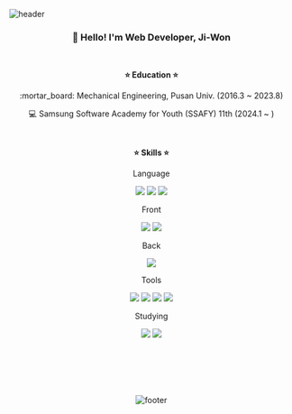 <!-- Header -->
![header](https://capsule-render.vercel.app/api?type=waving&&color=gradient&height=100&section=header&fontSize=90)

<div align=center>
<!-- Introduce -->
<h3 align="center">👋 Hello! I'm Web Developer, Ji-Won</h3>

<br/>

<!-- Education -->
<strong>:star: Education :star:</strong>
<p text-align="center">
  :mortar_board: Mechanical Engineering, Pusan Univ. (2016.3 ~ 2023.8)
  
  :computer: Samsung Software Academy for Youth (SSAFY) 11th (2024.1 ~ )
</p>
<br/>

<!-- Skills -->
<strong>:star: Skills :star:</strong>

<div>
  <p>Language</p>
  <img src="https://img.shields.io/badge/Python-3766AB?style=flat&logo=Python&logoColor=white"/>
  <img src="https://img.shields.io/badge/TypeScript-007ACC?style=flat&logo=TypeScript&logoColor=white"/>
  <img src="https://img.shields.io/badge/JavaScript-F7DF1E?style=flat&logo=JavaScript&logoColor=white"/>
</div>
<div>
  <p>Front</p>
  <img src="https://img.shields.io/badge/React-61DAFB?style=flat&logo=React&logoColor=white"/>
  <img src="https://img.shields.io/badge/ReactNative-61DAFB?style=flat&logo=React&logoColor=white"/>
</div>
<div>
  <p>Back</p>
  <img src="https://img.shields.io/badge/Django-092E20?style=flat&logo=Django&logoColor=white"/>
</div>
<div>
  <p>Tools</p>
  <img src="https://img.shields.io/badge/Git-F05032?style=flat&logo=Git&logoColor=white"/>
  <img src="https://img.shields.io/badge/Notion-000000?style=flat&logo=Notion&logoColor=white"/>
  <img src="https://img.shields.io/badge/Figma-F24E1E?style=flat&logo=Figma&logoColor=white"/>
  <img src="https://img.shields.io/badge/Jira-0052CC?style=flat&logo=Jira&logoColor=white"/>
</div>
<div>
  <p>Studying</p>
  <img src="https://img.shields.io/badge/Spring-6DB33F?style=flat&logo=Spring&logoColor=white"/>
  <img src="https://img.shields.io/badge/SpringBoot-6DB33F?style=flat&logo=SpringBoot&logoColor=white"/>
</div>
<br/><br/><br/><br/><br/>

<!-- Footer Banner -->
![footer](https://capsule-render.vercel.app/api?type=waving&&color=gradient&height=100&section=footer&fontSize=90)
